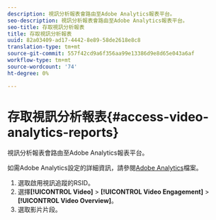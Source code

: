 ```yaml
---
description: 視訊分析報表會路由至Adobe Analytics報表平台。
seo-description: 視訊分析報表會路由至Adobe Analytics報表平台。
seo-title: 存取視訊分析報表
title: 存取視訊分析報表
uuid: 82a03409-ad17-4442-8e89-58de2618e8c8
translation-type: tm+mt
source-git-commit: 557f42cd9a6f356aa99e13386d9e8d65e043a6af
workflow-type: tm+mt
source-wordcount: '74'
ht-degree: 0%

---
```



# 存取視訊分析報表{#access-video-analytics-reports}

視訊分析報表會路由至Adobe Analytics報表平台。

如需Adobe Analytics設定的詳細資訊，請參閱[Adobe Analytics](https://microsite.omniture.com/t2/help/en_US/reference/)檔案。
1. 選取啟用視訊追蹤的RSID。
1. 選擇&#x200B;**[!UICONTROL Video]** > **[!UICONTROL Video Engagement]** > **[!UICONTROL Video Overview]**。
1. 選取影片片段。
